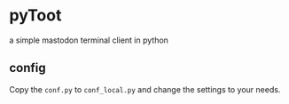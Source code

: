 # pyToot
a simple mastodon terminal client in python

## config

Copy the `conf.py` to `conf_local.py` and change the settings to your needs.
